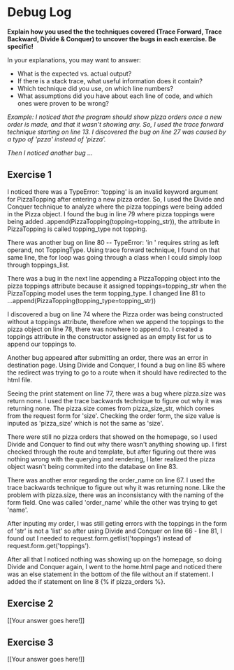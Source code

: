 # Debug Log

**Explain how you used the the techniques covered (Trace Forward, Trace Backward, Divide & Conquer) to uncover the bugs in each exercise. Be specific!**

In your explanations, you may want to answer:

- What is the expected vs. actual output?
- If there is a stack trace, what useful information does it contain?
- Which technique did you use, on which line numbers?
- What assumptions did you have about each line of code, and which ones were proven to be wrong?

_Example: I noticed that the program should show pizza orders once a new order is made, and that it wasn't showing any. So, I used the trace forward technique starting on line 13. I discovered the bug on line 27 was caused by a typo of 'pzza' instead of 'pizza'._

_Then I noticed another bug ..._

## Exercise 1

I noticed there was a TypeError: 'topping' is an invalid keyword argument for PizzaTopping after entering a new pizza order.  So, I used the Divide and Conquer technique to analyze where the pizza toppings were being added in the Pizza object.  I found the bug in line 79 where pizza toppings were being added .append(PizzaTopping(topping=topping_str)), the attribute in PizzaTopping is called topping_type not topping.

There was another bug on line 80 -- TypeError: 'in <string>' requires string as left operand, not ToppingType.  Using trace forward technique, I found on that same line, the for loop was going through a class when I could simply loop through toppings_list.

There was a bug in the next line appending a PizzaTopping object into the pizza toppings attribute because it assigned toppings=topping_str when the PizzaTopping model uses the term topping_type.  I changed line 81 to ...append(PizzaTopping(topping_type=topping_str))

I discovered a bug on line 74 where the Pizza order was being constructed without a toppings attribute, therefore when we append the toppings to the pizza object on line 78, there was nowhere to append to.  I created a toppings attribute in the constructor assigned as an empty list for us to append our toppings to.

Another bug appeared after submitting an order, there was an error in destination page.  Using Divide and Conquer, I found a bug on line 85 where the redirect was trying to go to a route when it should have redirected to the html file.

Seeing the print statement on line 77, there was a bug where pizza.size was return none.  I used the trace backwards technique to figure out why it was returning none. The pizza.size comes from pizza_size_str, which comes from the request form for 'size'.  Checking the order form, the size value is inputed as 'pizza_size' which is not the same as 'size'.

There were still no pizza orders that showed on the homepage, so I used Divide and Conquer to find out why there wasn't anything showing up.  I first checked through the route and template, but after figuring out there was nothing wrong with the querying and rendering, I later realized the pizza object wasn't being commited into the database on line 83.

There was another error regarding the order_name on line 67. I used the trace backwards technique to figure out why it was returning none. Like the problem with pizza.size, there was an inconsistancy with the naming of the form field.  One was called 'order_name' while the other was trying to get 'name'.

After inputing my order, I was still geting errors with the toppings in the form of 'str' is not a 'list' so after using Divide and Conquer on line 66 - line 81, I found out I needed to request.form.getlist('toppings') instead of request.form.get('toppings').

After all that I noticed nothing was showing up on the homepage, so doing Divide and Conquer again, I went to the home.html page and noticed there was an else statement in the bottom of the file without an if statement.  I added the if statement on line 8 {% if pizza_orders %}.

## Exercise 2

[[Your answer goes here!]]

## Exercise 3

[[Your answer goes here!]]
